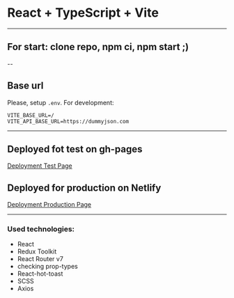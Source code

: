 # React + TypeScript + Vite

---
 
## For start: clone repo, npm ci, npm start ;)
--

## Base url
Please, setup `.env`. For development:

```
VITE_BASE_URL=/
VITE_API_BASE_URL=https://dummyjson.com
```

---
## Deployed fot test on gh-pages
[Deployment Test Page](https://marinatripetska.github.io/users-list-react-app/)

## Deployed for production on Netlify
[Deployment Production Page](...)

---

### Used technologies:

- React
- Redux Toolkit
- React Router v7
- checking prop-types
- React-hot-toast
- SCSS
- Axios